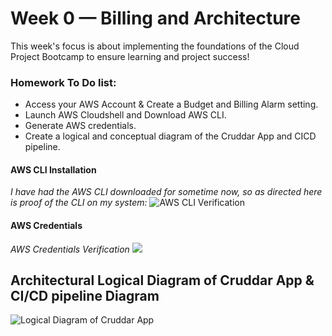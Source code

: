 # Week 0 — Billing and Architecture

This week's focus is about implementing the foundations of the Cloud Project Bootcamp to ensure learning and project success!

### Homework To Do list:
* Access your AWS Account & Create a Budget and Billing Alarm setting.
* Launch AWS Cloudshell and Download AWS CLI.
* Generate AWS credentials.
* Create a logical and conceptual diagram of the Cruddar App and CICD pipeline.


#### AWS CLI Installation
*I have had the AWS CLI downloaded for sometime now, so as directed here is proof of the CLI on my system:*
![AWS CLI Verification](https://github.com/minoriTEEtech/ExamProCo-aws-bootcamp-cruddur-2023/blob/main/journal/awsCLI.png)


#### AWS Credentials
*AWS Credentials Verification*
![](https://github.com/minoriTEEtech/ExamProCo-aws-bootcamp-cruddur-2023/blob/main/journal/AWScredentials.png)



## Architectural Logical Diagram of Cruddar App & CI/CD pipeline Diagram

![Logical Diagram of Cruddar App](https://lucid.app/publicSegments/view/c9109095-2131-4ff1-9727-e42182d02d4a/image.png)

